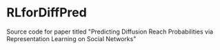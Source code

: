 # RLforDiffPred
Source code for paper titled "Predicting Diffusion Reach Probabilities via Representation Learning on Social Networks"
